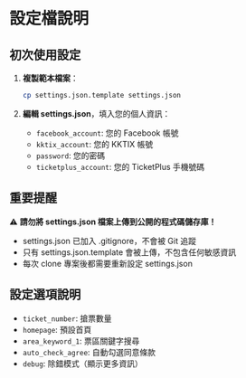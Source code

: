 # 設定檔說明

## 初次使用設定

1. **複製範本檔案**：
   ```bash
   cp settings.json.template settings.json
   ```

2. **編輯 settings.json**，填入您的個人資訊：
   - `facebook_account`: 您的 Facebook 帳號
   - `kktix_account`: 您的 KKTIX 帳號  
   - `password`: 您的密碼
   - `ticketplus_account`: 您的 TicketPlus 手機號碼

## 重要提醒

⚠️ **請勿將 settings.json 檔案上傳到公開的程式碼儲存庫！**

- settings.json 已加入 .gitignore，不會被 Git 追蹤
- 只有 settings.json.template 會被上傳，不包含任何敏感資訊
- 每次 clone 專案後都需要重新設定 settings.json

## 設定選項說明

- `ticket_number`: 搶票數量
- `homepage`: 預設首頁
- `area_keyword_1`: 票區關鍵字搜尋
- `auto_check_agree`: 自動勾選同意條款
- `debug`: 除錯模式（顯示更多資訊）
